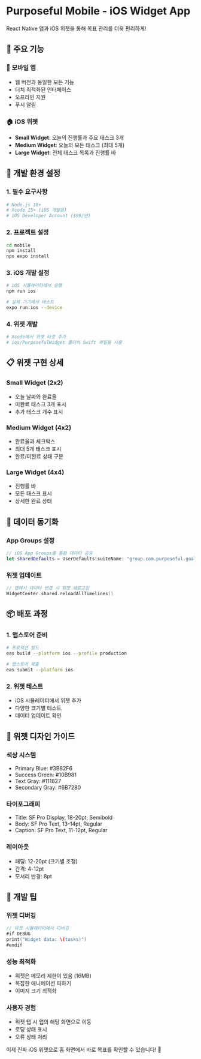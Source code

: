 # Purposeful Mobile - iOS Widget App

React Native 앱과 iOS 위젯을 통해 목표 관리를 더욱 편리하게!

## 🎯 주요 기능

### 📱 **모바일 앱**
- 웹 버전과 동일한 모든 기능
- 터치 최적화된 인터페이스
- 오프라인 지원
- 푸시 알림

### 🏠 **iOS 위젯**
- **Small Widget**: 오늘의 진행률과 주요 태스크 3개
- **Medium Widget**: 오늘의 모든 태스크 (최대 5개)
- **Large Widget**: 전체 태스크 목록과 진행률 바

## 🚀 개발 환경 설정

### 1. 필수 요구사항
```bash
# Node.js 18+
# Xcode 15+ (iOS 개발용)
# iOS Developer Account ($99/년)
```

### 2. 프로젝트 설정
```bash
cd mobile
npm install
npx expo install
```

### 3. iOS 개발 설정
```bash
# iOS 시뮬레이터에서 실행
npm run ios

# 실제 기기에서 테스트
expo run:ios --device
```

### 4. 위젯 개발
```bash
# Xcode에서 위젯 타겟 추가
# ios/PurposefulWidget 폴더의 Swift 파일들 사용
```

## 📋 위젯 구현 상세

### **Small Widget (2x2)**
- 오늘 날짜와 완료율
- 미완료 태스크 3개 표시
- 추가 태스크 개수 표시

### **Medium Widget (4x2)**
- 완료율과 체크박스
- 최대 5개 태스크 표시
- 완료/미완료 상태 구분

### **Large Widget (4x4)**
- 진행률 바
- 모든 태스크 표시
- 상세한 완료 상태

## 🔄 데이터 동기화

### **App Groups 설정**
```swift
// iOS App Groups를 통한 데이터 공유
let sharedDefaults = UserDefaults(suiteName: "group.com.purposeful.goals")
```

### **위젯 업데이트**
```swift
// 앱에서 데이터 변경 시 위젯 새로고침
WidgetCenter.shared.reloadAllTimelines()
```

## 📦 배포 과정

### 1. 앱스토어 준비
```bash
# 프로덕션 빌드
eas build --platform ios --profile production

# 앱스토어 제출
eas submit --platform ios
```

### 2. 위젯 테스트
- iOS 시뮬레이터에서 위젯 추가
- 다양한 크기별 테스트
- 데이터 업데이트 확인

## 🎨 위젯 디자인 가이드

### **색상 시스템**
- Primary Blue: #3B82F6
- Success Green: #10B981
- Text Gray: #111827
- Secondary Gray: #6B7280

### **타이포그래피**
- Title: SF Pro Display, 18-20pt, Semibold
- Body: SF Pro Text, 13-14pt, Regular
- Caption: SF Pro Text, 11-12pt, Regular

### **레이아웃**
- 패딩: 12-20pt (크기별 조정)
- 간격: 4-12pt
- 모서리 반경: 8pt

## 🔧 개발 팁

### **위젯 디버깅**
```swift
// 위젯 시뮬레이터에서 디버깅
#if DEBUG
print("Widget data: \(tasks)")
#endif
```

### **성능 최적화**
- 위젯은 메모리 제한이 있음 (16MB)
- 복잡한 애니메이션 피하기
- 이미지 크기 최적화

### **사용자 경험**
- 위젯 탭 시 앱의 해당 화면으로 이동
- 로딩 상태 표시
- 오류 상태 처리

이제 진짜 iOS 위젯으로 홈 화면에서 바로 목표를 확인할 수 있습니다! 🎉